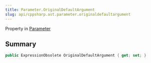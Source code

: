 ```yaml
---
title: Parameter.OriginalDefaultArgument
slug: api/cppsharp.ast.parameter.originaldefaultargument
---
```

Property in [Parameter](/api/cppsharp/ast/parameter)

## Summary



```csharp
public ExpressionObsolete OriginalDefaultArgument { get; set; }
```

